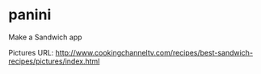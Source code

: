 panini
======

Make a Sandwich app

Pictures URL:
http://www.cookingchanneltv.com/recipes/best-sandwich-recipes/pictures/index.html